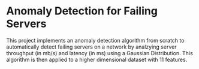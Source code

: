 # Anomaly Detection for Failing Servers
 
This project implements an anomaly detection algorithm from scratch to automatically detect failing servers on a network by analzying server throughput (in mb/s) and latency (in ms) using a Gaussian Distribution. This algorithm is then applied to a higher dimensional dataset with 11 features.
